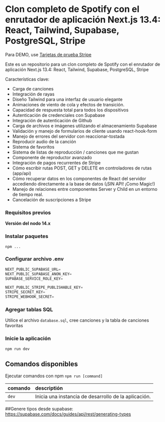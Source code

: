 # Clon completo de Spotify con el enrutador de aplicación Next.js 13.4: React, Tailwind, Supabase, PostgreSQL, Stripe

Para DEMO, use [Tarjetas de prueba Stripe](https://stripe.com/docs/testing)

Este es un repositorio para un clon completo de Spotify con el enrutador de aplicación Next.js 13.4: React, Tailwind, Supabase, PostgreSQL, Stripe

Características clave:

- Carga de canciones
- Integración de rayas
- Diseño Tailwind para una interfaz de usuario elegante
- Animaciones de viento de cola y efectos de transición.
- Capacidad de respuesta total para todos los dispositivos
- Autenticación de credenciales con Supabase
- Integración de autenticación de Github
- Carga de archivos e imágenes utilizando el almacenamiento Supabase
- Validación y manejo de formularios de cliente usando react-hook-form
- Manejo de errores del servidor con reaccionar-tostada
- Reproducir audio de la canción
- Sistema de favoritos
- Sistema de listas de reproducción / canciones que me gustan
- Componente de reproductor avanzado
- Integración de pagos recurrentes de Stripe
- Cómo escribir rutas POST, GET y DELETE en controladores de rutas (app/api)
- Cómo recuperar datos en los componentes de React del servidor accediendo directamente a la base de datos (¡SIN API! ¡Como Magic!)
- Manejo de relaciones entre componentes Server y Child en un entorno de tiempo real.
- Cancelación de suscripciones a Stripe

### Requisitos previos

**Versión del nodo 14.x**

### Instalar paquetes

```npm
npm ...
```

### Configurar archivo .env


```js
NEXT_PUBLIC_SUPABASE_URL=
NEXT_PUBLIC_SUPABASE_ANON_KEY=
SUPABASE_SERVICE_ROLE_KEY=

NEXT_PUBLIC_STRIPE_PUBLISHABLE_KEY=
STRIPE_SECRET_KEY=
STRIPE_WEBHOOK_SECRET=
```

### Agregar tablas SQL
Utilice el archivo `database.sql`, cree canciones y la tabla de canciones favoritas

### Inicie la aplicación

```npm
npm run dev
```

## Comandos disponibles

Ejecutar comandos con npm `npm run [command]`

| comando         | descriptión                                          |
| :-------------- | :----------------------------------------------------|
| `dev`           | Inicia una instancia de desarrollo de la aplicación. |

##Genere tipos desde supabase: https://supabase.com/docs/guides/api/rest/generating-types
